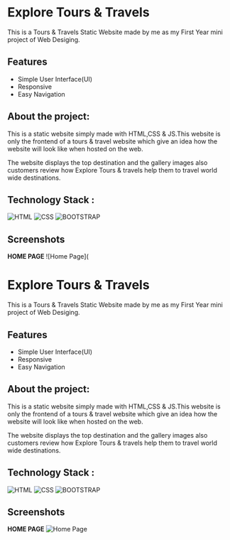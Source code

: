 
# Explore Tours & Travels 

This is a Tours & Travels Static Website made by me as my First Year mini project of Web Desiging.
 


## Features

- Simple User Interface(UI)
- Responsive
- Easy Navigation




## About the project:
This is a static website simply made with HTML,CSS & JS.This website is only the frontend of a tours & travel website which give an idea how the website will look like when hosted on the web.

The website displays the top destination and the gallery images also customers review how Explore Tours & travels help them to travel world wide destinations.





## Technology Stack :



![HTML](https://img.icons8.com/color/48/000000/html-5.png) 
![CSS](https://img.icons8.com/color/48/000000/css3.png)
![BOOTSTRAP](https://img.icons8.com/color/48/000000/bootstrap.png) 


## Screenshots

**HOME PAGE**
![Home Page](
# Explore Tours & Travels 

This is a Tours & Travels Static Website made by me as my First Year mini project of Web Desiging.
 


## Features

- Simple User Interface(UI)
- Responsive
- Easy Navigation




## About the project:
This is a static website simply made with HTML,CSS & JS.This website is only the frontend of a tours & travel website which give an idea how the website will look like when hosted on the web.

The website displays the top destination and the gallery images also customers review how Explore Tours & travels help them to travel world wide destinations.





## Technology Stack :



![HTML](https://img.icons8.com/color/48/000000/html-5.png) 
![CSS](https://img.icons8.com/color/48/000000/css3.png)
![BOOTSTRAP](https://img.icons8.com/color/48/000000/bootstrap.png) 


## Screenshots

**HOME PAGE**
![Home Page](https://drive.google.com/file/d/1pmqTdbAYifps85fE7thxvL5I6n-N2pWy/view?usp=sharing)




